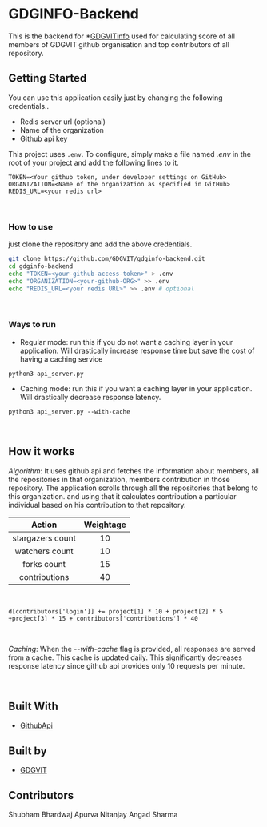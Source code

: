 # GDGINFO-Backend

This is the backend for *[GDGVITinfo](https://info.gdgvitvellore.com) used for calculating score of all members of GDGVIT github organisation and top contributors of all repository.


## Getting Started

You can use this application easily just by changing the following credentials..

* Redis server url (optional)
* Name of the organization
* Github api key

This project uses `.env`. To configure, simply make a file named *.env* in the root of your project and add the following lines to it.

```
TOKEN=<Your github token, under developer settings on GitHub>
ORGANIZATION=<Name of the organization as specified in GitHub>
REDIS_URL=<your redis url>
```

<br/>

### How to use

just clone the repository and add the above credentials.

```bash
git clone https://github.com/GDGVIT/gdginfo-backend.git
cd gdginfo-backend
echo "TOKEN=<your-github-access-token>" > .env
echo "ORGANIZATION=<your-github-ORG>" >> .env
echo "REDIS_URL=<your redis URL>" >> .env # optional
```

<br/>

### Ways to run

*	Regular mode: run this if you do not want a caching layer in your application. Will drastically increase response time but save the cost of having a caching service

```
python3 api_server.py
```

* Caching mode: run this if you want a caching layer in your application. Will drastically decrease response latency.

```
python3 api_server.py --with-cache
```
<br/>

## How it works

*Algorithm*: It uses github api and fetches the information about members, all the repositories in that organization, 
members contribution in those repository.
The application scrolls through all the repositories that belong to this organization.
and using that it calculates contribution a particular individual based on his contribution to that repository.


| Action | Weightage |
|:------:|:---------:|
| stargazers count | 10 |
| watchers count | 10 |
| forks count | 15 |
| contributions | 40 |

<br/>

```
d[contributors['login']] += project[1] * 10 + project[2] * 5 +project[3] * 15 + contributors['contributions'] * 40
```
<br/>

*Caching*: When the *--with-cache* flag is provided, all responses are served from a cache. This cache is updated daily. This significantly decreases response latency since github api provides only 10 requests per minute. 


<br/>

## Built With

* [GithubApi](https://developer.github.com/v3/) 

## Built by
* [GDGVIT](https://www.gdgvitvellore.com)

## Contributors

Shubham Bhardwaj
Apurva Nitanjay
Angad Sharma

